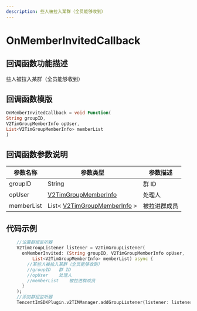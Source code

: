 ```yaml
---
description: 些人被拉入某群（全员能够收到）
---
```


# OnMemberInvitedCallback

## 回调函数功能描述

些人被拉入某群（全员能够收到）

## 回调函数模版

```dart
OnMemberInvitedCallback = void Function(
String groupID,
V2TimGroupMemberInfo opUser,
List<V2TimGroupMemberInfo> memberList
)
```

## 回调函数参数说明

| 参数名称       | 参数类型                                                                           | 参数描述   |
| ---------- | ------------------------------------------------------------------------------ | ------ |
| groupID    | String                                                                         | 群 ID   |
| opUser     | [V2TimGroupMemberInfo](../guan-jian-lei/group/v2timgroupmemberinfo.md)         | 处理人    |
| memberList | List< [V2TimGroupMemberInfo](../guan-jian-lei/group/v2timgroupmemberinfo.md) > | 被拉进群成员 |

## 代码示例

```dart
    //设置群组监听器
    V2TimGroupListener listener = V2TimGroupListener(
      onMemberInvited: (String groupID, V2TimGroupMemberInfo opUser,
          List<V2TimGroupMemberInfo> memberList) async {
        //某些人被拉入某群（全员能够收到）
        //groupID	群 ID
        //opUser	处理人
        //memberList	被拉进群成员
      }
    );
    //添加群组监听器
    TencentImSDKPlugin.v2TIMManager.addGroupListener(listener: listener);
```
